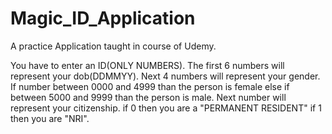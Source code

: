 # Magic_ID_Application

A practice Application taught in course of Udemy.

You have to enter an ID(ONLY NUMBERS). The first 6 numbers will represent your dob(DDMMYY). Next 4 numbers will represent your gender. If number between 0000 and 4999 than the person is female else if between 5000 and 9999 than the person is male. Next number will represent your citizenship. if 0 then you are a "PERMANENT RESIDENT" if 1 then you are "NRI".
